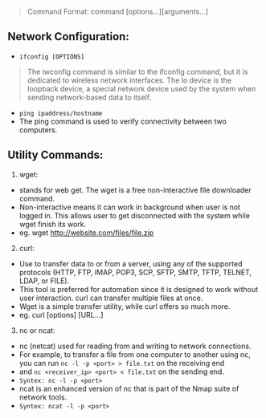 > Command Format: command [options…][arguments…]
> 
## Network Configuration:
- `ifconfig [OPTIONS]`
> The iwconfig command is similar to the ifconfig command, but it is dedicated to wireless network interfaces.
> The lo device is the loopback device, a special network device used by the system when sending network-based data to itself.
- `ping ipaddress/hostname`
- The ping command is used to verify connectivity between two computers.

## Utility Commands:
1. wget: 
- stands for web get. The wget is a free non-interactive file downloader command. 
- Non-interactive means it can work in background when user is not logged in. This allows user to get disconnected with the system while wget finish its work.
- eg. wget http://website.com/files/file.zip

2. curl:
- Use to transfer data to or from a server, using any of the supported protocols (HTTP, FTP, IMAP, POP3, SCP, SFTP, SMTP, TFTP, TELNET, LDAP, or FILE).
- This tool is preferred for automation since it is designed to work without user interaction. curl can transfer multiple files at once.
- Wget is a simple transfer utility, while curl offers so much more.
- eg. curl [options] [URL...]

3. nc or ncat:
- nc (netcat) used for reading from and writing to network connections.
- For example, to transfer a file from one computer to another using nc, you can run `nc -l -p <port> > file.txt` on the receiving end
- and `nc <receiver_ip> <port> < file.txt` on the sending end.
- `Syntex: nc -l -p <port>`
- ncat is an enhanced version of nc that is part of the Nmap suite of network tools.
- `Syntex: ncat -l -p <port>`
